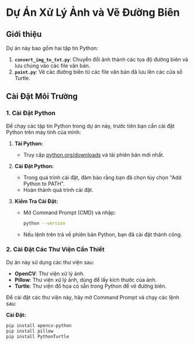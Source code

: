 # Dự Án Xử Lý Ảnh và Vẽ Đường Biên

## Giới thiệu

Dự án này bao gồm hai tập tin Python:
1. **`convert_img_to_txt.py`**: Chuyển đổi ảnh thành các tọa độ đường biên và lưu chúng vào các file văn bản.
2. **`paint.py`**: Vẽ các đường biên từ các file văn bản đã lưu lên các cửa sổ Turtle.

## Cài Đặt Môi Trường

### 1. Cài Đặt Python
Để chạy các tập tin Python trong dự án này, trước tiên bạn cần cài đặt Python trên máy tính của mình:

1. **Tải Python:**
   - Truy cập [python.org/downloads](https://www.python.org/downloads/) và tải phiên bản mới nhất.

2. **Cài Đặt Python:**
   - Trong quá trình cài đặt, đảm bảo rằng bạn đã chọn tùy chọn "Add Python to PATH".
   - Hoàn thành quá trình cài đặt.

3. **Kiểm Tra Cài Đặt:**
   - Mở Command Prompt (CMD) và nhập:
     ```bash
     python --version
     ```
   - Nếu lệnh trên trả về phiên bản Python, bạn đã cài đặt thành công.

### 2. Cài Đặt Các Thư Viện Cần Thiết

Dự án này sử dụng các thư viện sau:

- **OpenCV**: Thư viện xử lý ảnh.
- **Pillow**: Thư viện xử lý ảnh, dùng để lấy kích thước của ảnh.
- **Turtle**: Thư viện đồ họa có sẵn trong Python để vẽ đường biên.

Để cài đặt các thư viện này, hãy mở Command Prompt và chạy các lệnh sau:

**Cài Đặt:**
   ```bash
   pip install opencv-python
   pip install pillow
   pip install PythonTurtle

